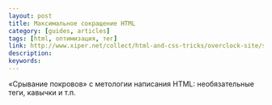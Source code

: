 ```yaml
---
layout: post
title: Максимальное сокращение HTML
category: [guides, articles]
tags: [html, оптимизация, тег]
link: http://www.xiper.net/collect/html-and-css-tricks/overclock-site/sokrashaem-html5-kod.html
description:
keywords:
---
```


<p>«Срывание покровов» с метологии написания HTML: необязательные теги, кавычки и т.п.</p>
